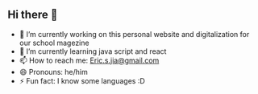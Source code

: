 ## Hi there 👋


- 🔭 I’m currently working on this personal website and digitalization for our school magezine
- 🌱 I’m currently learning java script and react
- 📫 How to reach me: Eric.s.jia@gmail.com
- 😄 Pronouns: he/him
- ⚡ Fun fact: I know some languages :D
